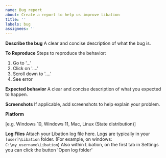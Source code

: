 ```yaml
---
name: Bug report
about: Create a report to help us improve Libation
title: ''
labels: bug
assignees: ''
---
```


**Describe the bug**
A clear and concise description of what the bug is.

**To Reproduce**
Steps to reproduce the behavior:

1. Go to '...'
2. Click on '....'
3. Scroll down to '....'
4. See error

**Expected behavior**
A clear and concise description of what you expected to happen.

**Screenshots**
If applicable, add screenshots to help explain your problem.

**Platform**

[e.g. Windows 10, Windows 11, Mac, Linux (State distribution)]

**Log Files**
Attach your Libation log file here. Logs are typically in your `[user]\Libation` folder. (For example, on windows: `C:\my_username\Libation`) Also within Libation, on the first tab in Settings you can click the button 'Open log folder'
